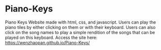 # Piano-Keys
Piano Keys Website made with html, css, and javascript. Users can play the piano tiles by either clicking on them or with their keyboard. Users can also click on the song names to play a simple rendition of the songs that can be played on this keyboard. Access the site here: https://wenzhaopan.github.io/Piano-Keys/
